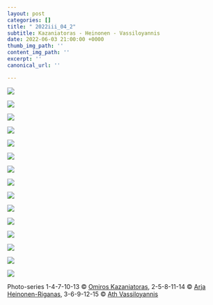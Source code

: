 ```yaml
---
layout: post
categories: []
title: " 2022iii_04_2"
subtitle: Kazaniatoras - Heinonen - Vassiloyannis
date: 2022-06-03 21:00:00 +0000
thumb_img_path: ''
content_img_path: ''
excerpt: ''
canonical_url: ''

---
```

![](/images/01_kazaniatoras_2022iii_04_2.jpg)

![](/images/02_heinonena_2022iii_04_2.jpg)

![](/images/03_vassiloyannisn_2022iii_04_2.jpg)

![](/images/04_kazaniatoras_2022iii_04_2.jpg)

![](/images/05_heinonena_2022iii_04_2.jpg)

![](/images/06_vassiloyannisn_2022iii_04_2.jpg)

![](/images/07_kazaniatoras_2022iii_07_2.jpg)

![](/images/08_heinonena_2022iii_04_2.jpg)

![](/images/09_vassiloyannisn_2022iii_04_2.jpg)

![](/images/10_kazaniatoras_2022iii_04_2.jpg)

![](/images/11_heinonena_2022iii_04_2.jpg)

![](/images/12_vassiloyannisn_2022iii_04_2.jpg)

![](/images/13_kazaniatoras_2022iii_04_2.jpg)

![](/images/14_heinonena_2022iii_04_2.jpg)

![](/images/15_vassiloyannisn_2022iii_04_2.jpg)

Photo-series  1-4-7-10-13 © <a href="https://www.facebook.com/omiros.kazaniatoras.3" target="blank"> Omiros Kazaniatoras</a>, 2-5-8-11-14 © <a href="https://www.facebook.com/arja.heinonenriganas" target="blank"> Arja Heinonen-Riganas</a>, 3-6-9-12-15 © <a href="https://www.facebook.com/ath.vas" target="blank"> Ath Vassiloyannis</a>